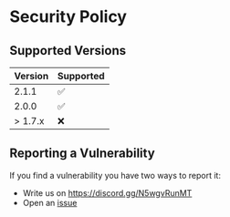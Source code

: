 # Security Policy

## Supported Versions

| Version | Supported          |
| ------- | ------------------ |
| 2.1.1   | :white_check_mark: |
| 2.0.0   | :white_check_mark: |
| > 1.7.x | :x:                |

## Reporting a Vulnerability

If you find a vulnerability you have two ways to report it:
- Write us on https://discord.gg/N5wgvRunMT
- Open an [issue](https://github.com/TexusDev/texus/issues/new/choose)
